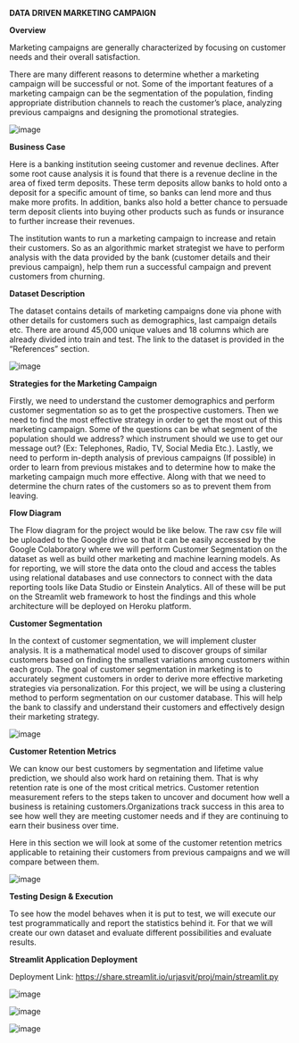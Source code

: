 **DATA DRIVEN MARKETING CAMPAIGN**

**Overview**

Marketing campaigns are generally characterized by focusing on customer needs and their overall satisfaction.

There are many different reasons to determine whether a marketing campaign will be successful or not. Some of the important features of a marketing campaign can be the segmentation of the population, finding appropriate distribution channels to reach the customer’s place, analyzing previous campaigns and designing the promotional strategies.

![image](https://user-images.githubusercontent.com/25616463/115968946-4c199b00-a508-11eb-9d30-c8ef01035264.png)


**Business Case**

Here is a banking institution seeing customer and revenue declines. After some root cause analysis it is found that there is a revenue decline in the area of fixed term deposits. These term deposits allow banks to hold onto a deposit for a specific amount of time, so banks can lend more and thus make more profits. In addition, banks also hold a better chance to persuade term deposit clients into buying other products such as funds or insurance to further increase their revenues.

The institution wants to run a marketing campaign to increase and retain their customers. So as an algorithmic market strategist we have to perform analysis with the data provided by the bank (customer details and their previous campaign), help them run a successful campaign and prevent customers from churning.


**Dataset Description**

The dataset contains details of marketing campaigns done via phone with other details for customers such as demographics, last campaign details etc. There are around 45,000 unique values and 18 columns which are already divided into train and test. The link to the dataset is provided in the “References” section.

![image](https://user-images.githubusercontent.com/25616463/115968967-79664900-a508-11eb-861d-ee4af2c8acb6.png)


**Strategies for the Marketing Campaign**

Firstly, we need to understand the customer demographics and perform customer segmentation so as to get the prospective customers. Then we need to find the most effective strategy in order to get the most out of this marketing campaign. Some of the questions can be what segment of the population should we address? which instrument should we use to get our message out? (Ex: Telephones, Radio, TV, Social Media Etc.). Lastly, we need to perform in-depth analysis of previous campaigns (If possible) in order to learn from previous mistakes and to determine how to make the marketing campaign much more effective. Along with that we need to determine the churn rates of the customers so as to prevent them from leaving.

**Flow Diagram**

The Flow diagram for the project would be like below. The raw csv file will be uploaded to the Google drive so that it can be easily accessed by the Google Colaboratory where we will perform Customer Segmentation on the dataset as well as build other marketing and machine learning models. As for reporting, we will store the data onto the cloud and access the tables using relational databases and use connectors to connect with the data reporting tools like Data Studio or Einstein Analytics. All of these will be put on the Streamlit web framework to host the findings and this whole architecture will be deployed on Heroku platform.

 


**Customer Segmentation**

In the context of customer segmentation, we will implement cluster analysis. It is a mathematical model used to discover groups of similar customers based on finding the smallest variations among customers within each group.
The goal of customer segmentation in marketing is to accurately segment customers in order to derive more effective marketing strategies via personalization. For this project, we will be using a clustering method to perform segmentation on our customer database. This will help the bank to classify and understand their customers and effectively design their marketing strategy. 

![image](https://user-images.githubusercontent.com/25616463/115968999-af0b3200-a508-11eb-89b5-7940537beb8c.png)


**Customer Retention Metrics**

We can know our best customers by segmentation and lifetime value prediction, we should also work hard on retaining them. That is why retention rate is one of the most critical metrics.
Customer retention measurement refers to the steps taken to uncover and document how well a business is retaining customers.Organizations track success in this area to see how well they are meeting customer needs and if they are continuing to earn their business over time. 

Here in this section we will look at some of the customer retention metrics applicable to retaining their customers from previous campaigns and we will compare between them.

![image](https://user-images.githubusercontent.com/25616463/115969018-d235e180-a508-11eb-9bcc-6cc04c17f8ec.png)


**Testing Design & Execution**

To see how the model behaves when it is put to test, we will execute our test programmatically and report the statistics behind it. For that we will create our own dataset and evaluate different possibilities and evaluate results.

**Streamlit Application Deployment**

Deployment Link: https://share.streamlit.io/urjasvit/proj/main/streamlit.py


![image](https://user-images.githubusercontent.com/25616463/116770105-30822900-aa0f-11eb-9de3-f23566354070.png)

![image](https://user-images.githubusercontent.com/25616463/116770107-37a93700-aa0f-11eb-99e3-f24211286018.png)

![image](https://user-images.githubusercontent.com/25616463/116770113-41329f00-aa0f-11eb-9edc-faed68b75f2c.png)

